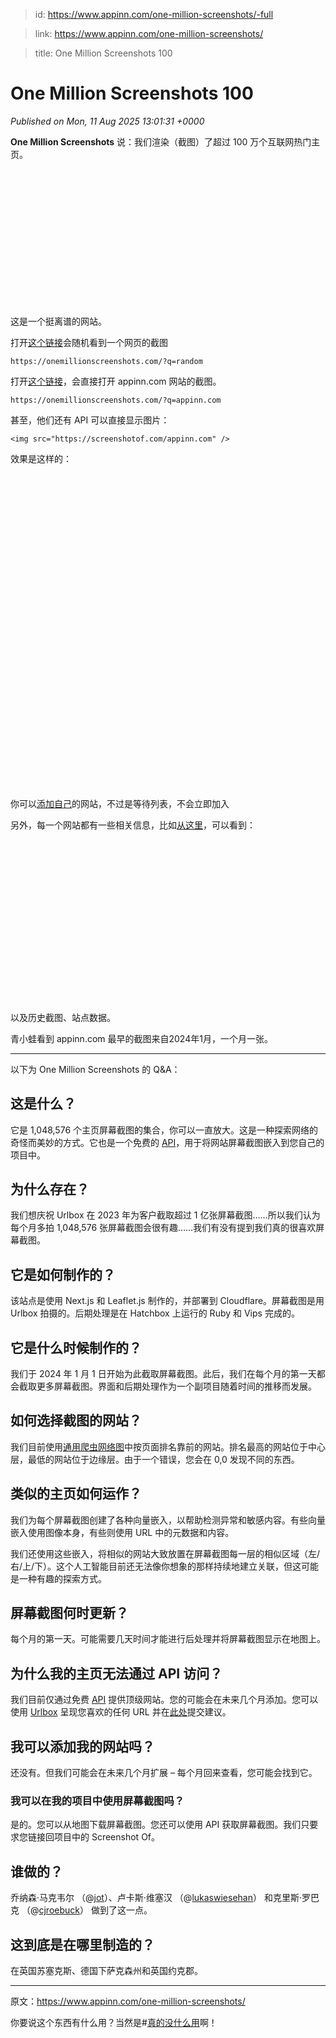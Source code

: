 > id: https://www.appinn.com/one-million-screenshots/-full

> link: https://www.appinn.com/one-million-screenshots/

> title: One Million Screenshots 100

# One Million Screenshots 100
_Published on Mon, 11 Aug 2025 13:01:31 +0000_

**One Million Screenshots** 说：我们渲染（截图）了超过 100 万个互联网热门主页。

![One Million Screenshots - 这是真的！居然有人为 100 多万个网站截图，还放到了网上 1](data:image/svg+xml,%3Csvg%20xmlns='http://www.w3.org/2000/svg'%20viewBox='0%200%20804%20350'%3E%3C/svg%3E "One Million Screenshots - 这是真的！居然有人为 100 多万个网站截图，还放到了网上 1")

这是一个挺离谱的网站。

打开[这个链接](https://onemillionscreenshots.com/?q=random)会随机看到一个网页的截图

`https://onemillionscreenshots.com/?q=random`

打开[这个链接](https://onemillionscreenshots.com/?q=appinn.com)，会直接打开 appinn.com 网站的截图。

`https://onemillionscreenshots.com/?q=appinn.com`

甚至，他们还有 API 可以直接显示图片：

`<img src="https://screenshotof.com/appinn.com" />`

效果是这样的：

![One Million Screenshots - 这是真的！居然有人为 100 多万个网站截图，还放到了网上 2](data:image/svg+xml,%3Csvg%20xmlns='http://www.w3.org/2000/svg'%20viewBox='0%200%20512%20512'%3E%3C/svg%3E "One Million Screenshots - 这是真的！居然有人为 100 多万个网站截图，还放到了网上 2")

你可以[添加自己](https://onemillionscreenshots.com/add)的网站，不过是等待列表，不会立即加入

另外，每一个网站都有一些相关信息，比如[从这里](https://onemillionscreenshots.com/appinn.com)，可以看到：

![One Million Screenshots - 这是真的！居然有人为 100 多万个网站截图，还放到了网上 3](data:image/svg+xml,%3Csvg%20xmlns='http://www.w3.org/2000/svg'%20viewBox='0%200%201086%20559'%3E%3C/svg%3E "One Million Screenshots - 这是真的！居然有人为 100 多万个网站截图，还放到了网上 3")

以及历史截图、站点数据。

青小蛙看到 appinn.com 最早的截图来自2024年1月，一个月一张。

* * *

以下为 One Million Screenshots 的 Q&A：

这是什么？
-----

它是 1,048,576 个主页屏幕截图的集合，你可以一直放大。这是一种探索网络的奇怪而美妙的方式。它也是一个免费的 [API](https://onemillionscreenshots.com/docs)，用于将网站屏幕截图嵌入到您自己的项目中。

为什么存在？
------

我们想庆祝 Urlbox 在 2023 年为客户截取超过 1 亿张屏幕截图……所以我们认为每个月多拍 1,048,576 张屏幕截图会很有趣……我们有没有提到我们真的很喜欢屏幕截图。

它是如何制作的？
--------

该站点是使用 Next.js 和 Leaflet.js 制作的，并部署到 Cloudflare。屏幕截图是用 Urlbox 拍摄的。后期处理是在 Hatchbox 上运行的 Ruby 和 Vips 完成的。

它是什么时候制作的？
----------

我们于 2024 年 1 月 1 日开始为此截取屏幕截图。此后，我们在每个月的第一天都会截取更多屏幕截图。界面和后期处理作为一个副项目随着时间的推移而发展。

如何选择截图的网站？
----------

我们目前使用[通用爬虫网络图](https://commoncrawl.org/web-graphs)中按页面排名靠前的网站。排名最高的网站位于中心层，最低的网站位于边缘层。由于一个错误，您会在 0,0 发现不同的东西。

类似的主页如何运作？
----------

我们为每个屏幕截图创建了各种向量嵌入，以帮助检测异常和敏感内容。有些向量嵌入使用图像本身，有些则使用 URL 中的元数据和内容。

我们还使用这些嵌入，将相似的网站大致放置在屏幕截图每一层的相似区域（左/右/上/下）。这个人工智能目前还无法像你想象的那样持续地建立关联，但这可能是一种有趣的探索方式。

屏幕截图何时更新？
---------

每个月的第一天。可能需要几天时间才能进行后处理并将屏幕截图显示在地图上。

为什么我的主页无法通过 API 访问？
-------------------

我们目前仅通过免费 [API](https://onemillionscreenshots.com/docs) 提供顶级网站。您的可能会在未来几个月添加。您可以使用 [Urlbox](https://urlbox.com/) 呈现您喜欢的任何 URL 并在[此处](https://onemillionscreenshots.com/add)提交建议。

我可以添加我的网站吗？
-----------

还没有。但我们可能会在未来几个月扩展 – 每个月回来查看，您可能会找到它。

### 我可以在我的项目中使用屏幕截图吗？

是的。您可以从地图下载屏幕截图。您还可以使用 API 获取屏幕截图。我们只要求您链接回项目中的 Screenshot Of。

谁做的？
----

乔纳森·马克韦尔 （@[jot](https://x.com/jot)）、卢卡斯·维塞汉 （@[lukaswiesehan](https://x.com/lukaswiesehan)） 和克里斯·罗巴克 （@[cjroebuck](https://x.com/cjroeb)） 做到了这一点。

这到底是在哪里制造的？
-----------

在英国苏塞克斯、德国下萨克森州和英国约克郡。

* * *

原文：https://www.appinn.com/one-million-screenshots/

你要说这个东西有什么用？当然是#[真的没什么用](https://www.appinn.com/tag/%e7%9c%9f%e7%9a%84%e6%b2%a1%e4%bb%80%e4%b9%88%e7%94%a8/)啊！
